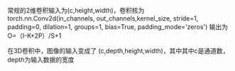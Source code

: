 常规的2维卷积输入为(c,height,width)，卷积核为
torch.nn.Conv2d(in_channels, out_channels,kernel_size, stride=1, padding=0, dilation=1, groups=1,   bias=True, padding_mode='zeros')
输出为O=（I-K+2P）/S+1

在3D卷积中，图像的输入变成了 (c,depth,height,width)，其中其中c是通道数，deptℎ为输入数据的宽度